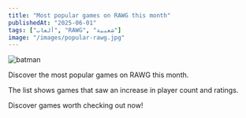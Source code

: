 ```yaml
---
title: "Most popular games on RAWG this month"
publishedAt: "2025-06-01"
tags: ["ألعاب", "RAWG", "شعبية"]
image: "/images/popular-rawg.jpg"
---
```

![batman](/rocket.jpg)

Discover the most popular games on RAWG this month.

The list shows games that saw an increase in player count and ratings.

Discover games worth checking out now!
